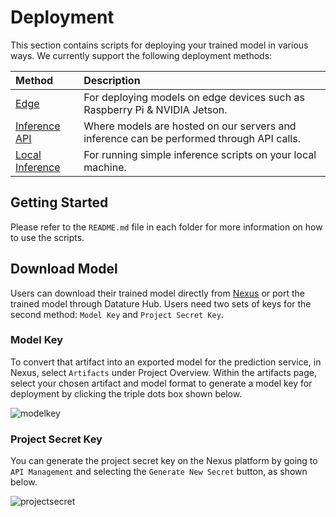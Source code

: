 # Deployment

This section contains scripts for deploying your trained model in various ways. We currently support the following deployment methods:

| Method | Description |
| :--- | :--- |
| [Edge](deployment/edge/) | For deploying models on edge devices such as Raspberry Pi & NVIDIA Jetson. |
| [Inference API](deployment/inference-api/) | Where models are hosted on our servers and inference can be performed through API calls. |
| [Local Inference](deployment/local-inference/) | For running simple inference scripts on your local machine. |

## Getting Started

Please refer to the `README.md` file in each folder for more information on how to use the scripts.
## Download Model

Users can download their trained model directly from [Nexus](https://nexus.datature.io/) or port the trained model through Datature Hub. Users need two sets of keys for the second method: `Model Key` and `Project Secret Key`.<br>

### Model Key

To convert that artifact into an exported model for the prediction service, in Nexus, select `Artifacts` under Project Overview. Within the artifacts page, select your chosen artifact and model format to generate a model key for deployment by clicking the triple dots box shown below.

![modelkey](/assets/modelkey.png)

### Project Secret Key

You can generate the project secret key on the Nexus platform by going to `API Management` and selecting the `Generate New Secret` button, as shown below.

![projectsecret](/assets/projectsecret.png)
